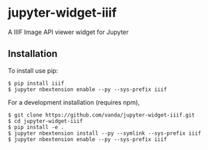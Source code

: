 jupyter-widget-iiif
===============================

A IIIF Image API viewer widget for Jupyter

Installation
------------

To install use pip:

    $ pip install iiif
    $ jupyter nbextension enable --py --sys-prefix iiif


For a development installation (requires npm),

    $ git clone https://github.com/vanda/jupyter-widget-iiif.git
    $ cd jupyter-widget-iiif
    $ pip install -e .
    $ jupyter nbextension install --py --symlink --sys-prefix iiif
    $ jupyter nbextension enable --py --sys-prefix iiif

